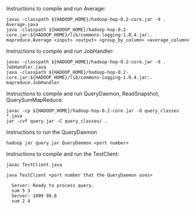 Instructions to compile and run Average:

 ```javac -classpath ${HADOOP_HOME}/hadoop-hop-0.2-core.jar -d . Average.java``` <br>
 ```java -classpath ${HADOOP_HOME}/hadoop-hop-0.2-core.jar:${HADOOP_HOME}/lib/commons-logging-1.0.4.jar:. mapreduce.Average <input> <output> <group_by_column> <average_column>```

Instructions to compile and run JobHandler:

 ```javac -classpath ${HADOOP_HOME}/hadoop-hop-0.2-core.jar -d . JobHandler.java``` <br>
 ```java -classpath ${HADOOP_HOME}/hadoop-hop-0.2-core.jar:${HADOOP_HOME}/lib/commons-logging-1.0.4.jar:. mapreduce.JobHandler```

Instructions to compile and run QueryDaemon, ReadSnapshot, QuerySumMapReduce:

```javac -cp ${HADOOP_HOME}/hadoop-hop-0.2-core.jar -d query_classes *.java``` <br> 
```jar -cvf query.jar -C query_classes/ . ```

Instructions to run the QueryDaemon

```hadoop jar query.jar QueryDaemon <port number>```

Instructions to compile and run the TestClient:

```javac TestClient.java``` <br>

```java TestClient <port number that the QueryDaemon uses>``` <br>

      Server: Ready to process query.
      sum 5 3
      Server: 1099 99.0
      sum 2 4
      
